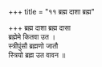 +++
title = "११ ब्रह्म दाशा ब्रह्म"

+++
ब्रह्म दाशा ब्रह्म दासा  
ब्रह्मेमे कितवा उत ।  
स्त्रीपुंसौ ब्रह्मणो जातौ  
स्त्रियो ब्रह्म उत वावन ॥